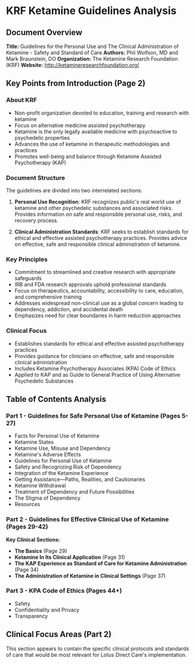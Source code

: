 # KRF Ketamine Guidelines Analysis

## Document Overview
**Title:** Guidelines for the Personal Use and The Clinical Administration of Ketamine - Safety and Standard of Care
**Authors:** Phil Wolfson, MD and Mark Braunstein, DO
**Organization:** The Ketamine Research Foundation (KRF)
**Website:** http://ketamineresearchfoundation.org/

## Key Points from Introduction (Page 2)

### About KRF
- Non-profit organization devoted to education, training and research with ketamine
- Focus on alternative medicine assisted psychotherapy
- Ketamine is the only legally available medicine with psychoactive to psychedelic properties
- Advances the use of ketamine in therapeutic methodologies and practices
- Promotes well-being and balance through Ketamine Assisted Psychotherapy (KAP)

### Document Structure
The guidelines are divided into two interrelated sections:

1. **Personal Use Recognition**: KRF recognizes public's real world use of ketamine and other psychedelic substances and associated risks. Provides information on safe and responsible personal use, risks, and recovery process.

2. **Clinical Administration Standards**: KRF seeks to establish standards for ethical and effective assisted psychotherapy practices. Provides advice on effective, safe and responsible clinical administration of ketamine.

### Key Principles
- Commitment to streamlined and creative research with appropriate safeguards
- IRB and FDA research approvals uphold professional standards
- Focus on therapeutics, accountability, accessibility to care, education, and comprehensive training
- Addresses widespread non-clinical use as a global concern leading to dependency, addiction, and accidental death
- Emphasizes need for clear boundaries in harm reduction approaches

### Clinical Focus
- Establishes standards for ethical and effective assisted psychotherapy practices
- Provides guidance for clinicians on effective, safe and responsible clinical administration
- Includes Ketamine Psychotherapy Associates (KPA) Code of Ethics
- Applied to KAP and as Guide to General Practice of Using Alternative Psychedelic Substances


## Table of Contents Analysis

### Part 1 - Guidelines for Safe Personal Use of Ketamine (Pages 5-27)
- Facts for Personal Use of Ketamine
- Ketamine States
- Ketamine Use, Misuse and Dependency
- Ketamine's Adverse Effects
- Guidelines for Personal Use of Ketamine
- Safety and Recognizing Risk of Dependency
- Integration of the Ketamine Experience
- Getting Assistance—Paths, Realities, and Cautionaries
- Ketamine Withdrawal
- Treatment of Dependency and Future Possibilities
- The Stigma of Dependency
- Resources

### Part 2 - Guidelines for Effective Clinical Use of Ketamine (Pages 29-42)
**Key Clinical Sections:**
- **The Basics** (Page 29)
- **Ketamine In Its Clinical Application** (Page 31)
- **The KAP Experience as Standard of Care for Ketamine Administration** (Page 34)
- **The Administration of Ketamine in Clinical Settings** (Page 37)

### Part 3 - KPA Code of Ethics (Pages 44+)
- Safety
- Confidentiality and Privacy
- Transparency

## Clinical Focus Areas (Part 2)
This section appears to contain the specific clinical protocols and standards of care that would be most relevant for Lotus Direct Care's implementation.

